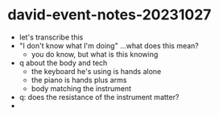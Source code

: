 # david-event-notes-20231027

- let's transcribe this
- "I don't know what I'm doing" ...what does this mean?
    - you do know, but what is this knowing
- q about the body and tech
    - the keyboard he's using is hands alone
    - the piano is hands plus arms
    - body matching the instrument
- q: does the resistance of the instrument matter?
- 